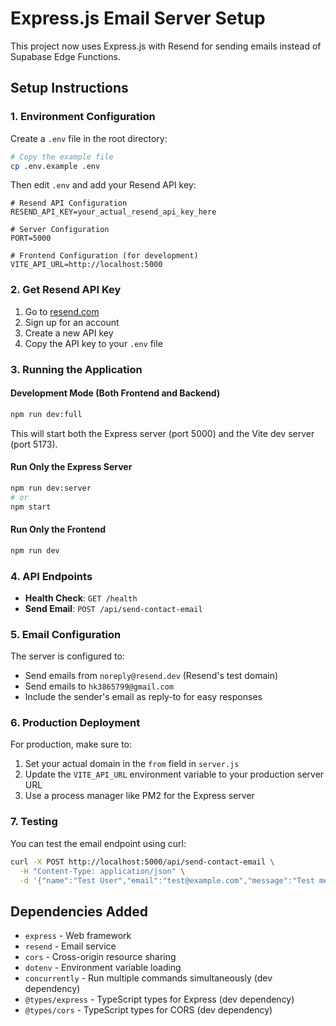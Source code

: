 # Express.js Email Server Setup

This project now uses Express.js with Resend for sending emails instead of Supabase Edge Functions.

## Setup Instructions

### 1. Environment Configuration

Create a `.env` file in the root directory:

```bash
# Copy the example file
cp .env.example .env
```

Then edit `.env` and add your Resend API key:

```env
# Resend API Configuration
RESEND_API_KEY=your_actual_resend_api_key_here

# Server Configuration
PORT=5000

# Frontend Configuration (for development)
VITE_API_URL=http://localhost:5000
```

### 2. Get Resend API Key

1. Go to [resend.com](https://resend.com)
2. Sign up for an account
3. Create a new API key
4. Copy the API key to your `.env` file

### 3. Running the Application

#### Development Mode (Both Frontend and Backend)

```bash
npm run dev:full
```

This will start both the Express server (port 5000) and the Vite dev server (port 5173).

#### Run Only the Express Server

```bash
npm run dev:server
# or
npm start
```

#### Run Only the Frontend

```bash
npm run dev
```

### 4. API Endpoints

- **Health Check**: `GET /health`
- **Send Email**: `POST /api/send-contact-email`

### 5. Email Configuration

The server is configured to:
- Send emails from `noreply@resend.dev` (Resend's test domain)
- Send emails to `hk3865799@gmail.com`
- Include the sender's email as reply-to for easy responses

### 6. Production Deployment

For production, make sure to:
1. Set your actual domain in the `from` field in `server.js`
2. Update the `VITE_API_URL` environment variable to your production server URL
3. Use a process manager like PM2 for the Express server

### 7. Testing

You can test the email endpoint using curl:

```bash
curl -X POST http://localhost:5000/api/send-contact-email \
  -H "Content-Type: application/json" \
  -d '{"name":"Test User","email":"test@example.com","message":"Test message"}'
```

## Dependencies Added

- `express` - Web framework
- `resend` - Email service
- `cors` - Cross-origin resource sharing
- `dotenv` - Environment variable loading
- `concurrently` - Run multiple commands simultaneously (dev dependency)
- `@types/express` - TypeScript types for Express (dev dependency)
- `@types/cors` - TypeScript types for CORS (dev dependency)